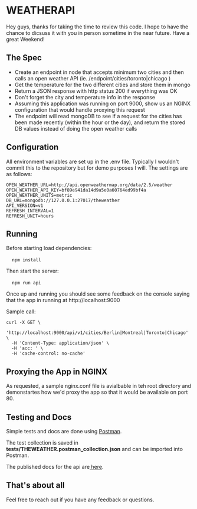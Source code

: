 # WEATHERAPI

Hey guys, thanks for taking the time to review this code.   I hope to have the chance to dicsuss it with you in person sometime in the near future.  Have a great Weekend!

## The Spec

* Create an endpoint in node that accepts minimum two cities and then calls an open weather API (ie. /endpoint/cities/toronto|chicago )
* Get the temperature for the two different cities and store them in mongo
* Return a JSON response with http status 200 if everything was OK
* Don't forget the city and temperature info in the response
* Assuming this application was running on port 9000, show us an NGINX configuration that would handle proxying this request
* The endpoint will read mongoDB to see if a request for the cities has been made recently (within the hour or the day), and return the stored DB values instead of doing the open weather calls

## Configuration

All environment variables are set up in the .env file. Typically I wouldn't commit this to the repository but for demo purposes I will.  The settings are as follows:

```
OPEN_WEATHER_URL=http://api.openweathermap.org/data/2.5/weather
OPEN_WEATHER_API_KEY=bf89e941da14d9a5e0a60764ed99bf4a
OPEN_WEATHER_UNITS=metric
DB_URL=mongodb://127.0.0.1:27017/theweather
API_VERSION=v1
REFRESH_INTERVAL=1
REFRESH_UNIT=hours
```

## Running

Before starting load dependencies:

    `npm install`

Then start the server:

    `npm run api`    

Once up and running you should see some feedback on the console saying that the app in running at http://localhost:9000

Sample call:

```
curl -X GET \
  'http://localhost:9000/api/v1/cities/Berlin|Montreal|Toronto|Chicago' \
  -H 'Content-Type: application/json' \
  -H 'acc: ' \
  -H 'cache-control: no-cache'

```

## Proxying the App in NGINX

As requested, a sample nginx.conf file is avialbable in teh root directory and demonstartes  how we'd proxy the app so that it would be available on port 80.

## Testing and Docs

Simple tests and docs are done using [Postman](https://www.getpostman.com/).

The test collection is saved in **tests/THEWEATHER.postman_collection.json** and can be imported into Postman.

The published docs for the api are[ here](https://documenter.getpostman.com/view/2071/RztspRw6).



## That's about all

Feel free to reach out if you have any feedback or questions.



